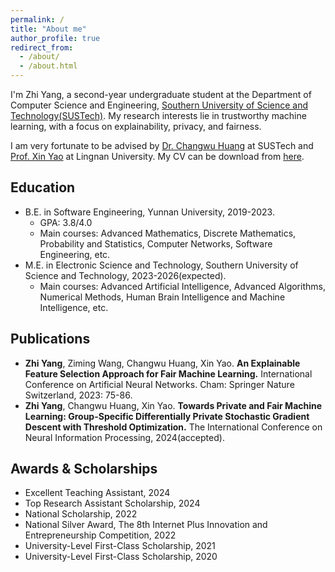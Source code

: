 ```yaml
---
permalink: /
title: "About me"
author_profile: true
redirect_from: 
  - /about/
  - /about.html
---
```

I'm Zhi Yang, a second-year undergraduate student at the Department of Computer Science and Engineering, [Southern University of Science and Technology(SUSTech)](https://www.sustech.edu.cn/). My research interests lie in trustworthy machine learning, with a focus on explainability, privacy, and fairness.

I am very fortunate to be advised by [Dr. Changwu Huang](https://faculty.sustech.edu.cn/?tagid=huangcw3&iscss=1&snapid=1&orderby=date&go=2) at SUSTech and [Prof. Xin Yao](https://www.ln.edu.hk/cht/po/people/professor-xin-yao) at Lingnan University. My CV can be download from [here](http://ruayz.github.io/files/CV.pdf).

Education
------
- B.E. in Software Engineering, Yunnan University, 2019-2023.
  - GPA: 3.8/4.0
  - Main courses: Advanced Mathematics, Discrete Mathematics, Probability and Statistics, Computer Networks, Software Engineering, etc.
- M.E. in Electronic Science and Technology, Southern University of Science and Technology, 2023-2026(expected).
  - Main courses: Advanced Artificial Intelligence, Advanced Algorithms, Numerical Methods, Human Brain Intelligence and Machine Intelligence, etc.

Publications
------
- **Zhi Yang**, Ziming Wang, Changwu Huang, Xin Yao. **An Explainable Feature Selection Approach for Fair Machine Learning.** International Conference on Artificial Neural Networks. Cham: Springer Nature Switzerland, 2023: 75-86.
- **Zhi Yang**, Changwu Huang, Xin Yao. **Towards Private and Fair Machine Learning: Group-Specific Differentially Private Stochastic Gradient Descent with Threshold Optimization.** The International Conference on Neural Information Processing, 2024(accepted).

Awards & Scholarships
------
- Excellent Teaching Assistant, 2024
- Top Research Assistant Scholarship, 2024
- National Scholarship, 2022
- National Silver Award, The 8th Internet Plus Innovation and Entrepreneurship Competition, 2022
- University-Level First-Class Scholarship, 2021
- University-Level First-Class Scholarship, 2020
